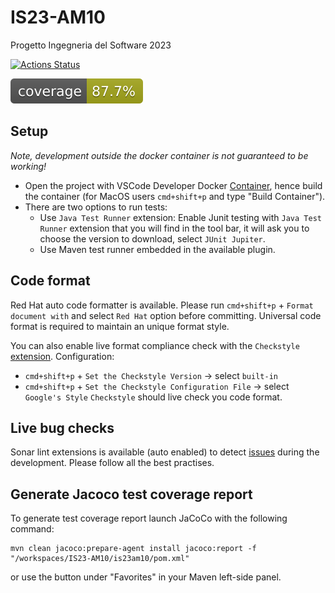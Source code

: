 # IS23-AM10
Progetto Ingegneria del Software 2023

[![Actions Status](https://github.com/mattteochen/IS23-AM10/actions/workflows/CI.yml/badge.svg)](https://github.com/mattteochen/IS23-AM10/actions)

![Coverage](.github/badges/jacoco.svg)

## Setup
*Note, development outside the docker container is not guaranteed to be working!*

- Open the project with VSCode Developer Docker [Container](https://code.visualstudio.com/docs/devcontainers/containers), hence build the container (for MacOS users `cmd+shift+p` and type "Build Container").
- There are two options to run tests:
  - Use `Java Test Runner` extension: Enable Junit testing with `Java Test Runner` extension that you will find in the tool bar, it will ask you to choose the version to download, select `JUnit Jupiter`.
  - Use Maven test runner embedded in the available plugin.

## Code format
Red Hat auto code formatter is available. Please run `cmd+shift+p` + `Format document with` and select `Red Hat` option before committing.
Universal code format is required to maintain an unique format style.

You can also enable live format compliance check with the `Checkstyle` [extension](https://marketplace.visualstudio.com/items?itemName=shengchen.vscode-checkstyle).
Configuration:
- `cmd+shift+p` + `Set the Checkstyle Version` -> select `built-in`
- `cmd+shift+p` + `Set the Checkstyle Configuration File` -> select `Google's Style`
`Checkstyle` should live check you code format.

## Live bug checks
Sonar lint extensions is available (auto enabled) to detect [issues](https://marketplace.visualstudio.com/items?itemName=SonarSource.sonarlint-vscode) during the development.
Please follow all the best practises.

## Generate Jacoco test coverage report
To generate test coverage report launch JaCoCo with the following command:
```
mvn clean jacoco:prepare-agent install jacoco:report -f "/workspaces/IS23-AM10/is23am10/pom.xml"
```
or use the button under "Favorites" in your Maven left-side panel.
